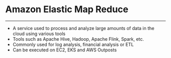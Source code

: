 # Amazon Elastic Map Reduce
----
- A service used to process and analyze large amounts of data in the cloud using various tools
- Tools such as Apache Hive, Hadoop, Apache Flink, Spark, etc.
- Commonly used for log analysis, financial analysis or ETL
- Can be executed on EC2, EKS and AWS Outposts
